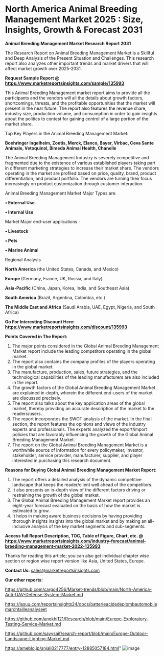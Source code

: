 # North America Animal Breeding Management Market 2025 : Size, Insights, Growth & Forecast 2031

<strong>Animal Breeding Management Market Research Report 2031</strong>

The Research Report on Animal Breeding Management Market is a Skillful and Deep Analysis of the Present Situation and Challenges. This research report also analyzes other important trends and market drivers that will affect market growth over 2025-2031.

<strong>Request Sample Report @ <a href=https://www.marketreportsinsights.com/sample/135993>https://www.marketreportsinsights.com/sample/135993</a></strong>

This Animal Breeding Management market report aims to provide all the participants and the vendors will all the details about growth factors, shortcomings, threats, and the profitable opportunities that the market will present in the near future. The report also features the revenue share, industry size, production volume, and consumption in order to gain insights about the politics to contest for gaining control of a large portion of the market share.

Top Key Players in the Animal Breeding Management Market:

<strong>Boehringer Ingelheim, Zoetis, Merck, Elanco, Bayer, Virbac, Ceva Sante Animale, Vetoquinol, Bimeda Animal Health, Chanelle</strong>

The Animal Breeding Management Industry is severely competitive and fragmented due to the existence of various established players taking part in different marketing strategies to increase their market share. The vendors operating in the market are profiled based on price, quality, brand, product differentiation, and product portfolio. The vendors are turning their focus increasingly on product customization through customer interaction.

Animal Breeding Management Market Major Types are:

<strong>• External Use

• Internal Use</strong>

Market Major end-user applications :

<strong>• Livestock

• Pets

• Marine Animal</strong>

Regional Analysis

</u><strong><b>North America</b></strong> (the United States, Canada, and Mexico)

<strong><b>Europe </b></strong>(Germany, France, UK, Russia, and Italy)

<strong><b>Asia-Pacific</b></strong> (China, Japan, Korea, India, and Southeast Asia)

<strong><b>South America</b></strong> (Brazil, Argentina, Colombia, etc.)

<strong><b>The Middle East and Africa</b></strong> (Saudi Arabia, UAE, Egypt, Nigeria, and South Africa)

<strong>Go For Interesting Discount Here: <a href=https://www.marketreportsinsights.com/discount/135993>https://www.marketreportsinsights.com/discount/135993</a></strong>

<strong>Points Covered in The Report:</strong>
<ol>
  <li>The major points considered in the Global Animal Breeding Management Market report include the leading competitors operating in the global market.</li>
  <li>The report also contains the company profiles of the players operating in the global market.</li>
  <li>The manufacture, production, sales, future strategies, and the technological capabilities of the leading manufacturers are also included in the report.</li>
  <li>The growth factors of the Global Animal Breeding Management Market are explained in-depth, wherein the different end-users of the market are discussed precisely.</li>
  <li>The report also talks about the key application areas of the global market, thereby providing an accurate description of the market to the readers/users.</li>
  <li>The report incorporates the SWOT analysis of the market. In the final section, the report features the opinions and views of the industry experts and professionals. The experts analyzed the export/import policies that are favorably influencing the growth of the Global Animal Breeding Management Market.</li>
  <li>The report on the Global Animal Breeding Management Market is a worthwhile source of information for every policymaker, investor, stakeholder, service provider, manufacturer, supplier, and player interested in purchasing this research document.</li>
</ol>
<strong>Reasons for Buying Global Animal Breeding Management Market Report:</strong>

<ol>
  <li>The report offers a detailed analysis of the dynamic competitive landscape that keeps the reader/client well ahead of the competitors.</li>
  <li>It also presents an in-depth view of the different factors driving or restraining the growth of the global market.</li>
  <li>The Global Animal Breeding Management Market report provides an eight-year forecast evaluated on the basis of how the market is estimated to grow.</li>
  <li>It helps in making aware business decisions by having providing thorough insights insights into the global market and by making an all-inclusive analysis of the key market segments and sub-segments.</li>
</ol>
<strong>Access full Report Description, TOC, Table of Figure, Chart, etc. @ <a href=https://www.marketreportsinsights.com/industry-forecast/animal-breeding-management-market-2022-135993>https://www.marketreportsinsights.com/industry-forecast/animal-breeding-management-market-2022-135993</a></strong>


Thanks for reading this article; you can also get individual chapter wise section or region wise report version like Asia, United States, Europe.

<strong>Contact Us:</strong>
sales@marketreportsinsights.com

<strong>Our other reports:</strong>

<a href=https://github.com/cargo4256/Market-trends/blob/main/North-America-Anti-UAV-Defense-System-Market.md>https://github.com/cargo4256/Market-trends/blob/main/North-America-Anti-UAV-Defense-System-Market.md</a>

<a href=https://issuu.com/reportsinsights24/docs/batterieacidedeplombautomobilemarchtailleanalyseet>https://issuu.com/reportsinsights24/docs/batterieacidedeplombautomobilemarchtailleanalyseet</a>

<a href=https://github.com/anokhi121/Research/blob/main/Europe-Exploratory-Testing-Service-Market.md>https://github.com/anokhi121/Research/blob/main/Europe-Exploratory-Testing-Service-Market.md</a>

<a href=https://github.com/sayysaif/search-report/blob/main/Europe-Outdoor-Landscape-Lighting-Market.md>https://github.com/sayysaif/search-report/blob/main/Europe-Outdoor-Landscape-Lighting-Market.md</a>

<a href=https://ameblo.jp/anjali0217777/entry-12885057184.html>https://ameblo.jp/anjali0217777/entry-12885057184.html</a>"
![image](https://github.com/user-attachments/assets/00292efd-e3b0-40b5-8330-a44ba6758e6d)
